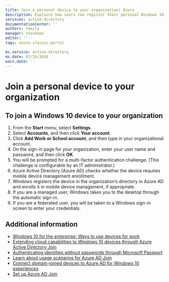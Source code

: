 ```yaml
---
title: Join a personal device to your organization| Azure
description: Explains how users can register their personal Windows 10 devices to their corporate network, and provides deployment steps for a BYOD scenario.
services: active-directory
documentationCenter: ''
authors: femila
manager: stevenpo
editor: ''
tags: azure-classic-portal

ms.service: active-directory
ms.date: 02/26/2016
wacn.date: ''
---
```


# Join a personal device to your organization

## To join a Windows 10 device to your organization

1. From the **Start** menu, select **Settings**.
2. Select **Accounts**, and then click **Your account**.
3. Click **Add Work or School account**, and then type in your organizational account.
4. On the sign-in page for your organization, enter your user name and password, and then click **OK**.
5. You will be prompted for a multi-factor authentication challenge. (This challenge is configurable by an IT administrator.)
6. Azure Active Directory (Azure AD) checks whether the device requires mobile device management enrollment.
7. Windows registers the device in the organization’s directory in Azure AD and enrolls it in mobile device management, if appropriate.
8. If you are a managed user, Windows takes you to the desktop through the automatic sign-in.
9. If you are a federated user, you will be taken to a Windows sign-in screen to enter your credentials.

## Additional information
* [Windows 10 for the enterprise: Ways to use devices for work](/documentation/articles/active-directory-azureadjoin-windows10-devices-overview/)
* [Extending cloud capabilities to Windows 10 devices through Azure Active Directory Join](./active-directory-azureadjoin-user-upgrade.md)
* [Authenticating identities without passwords through Microsoft Passport](./active-directory-azureadjoin-passport.md)
* [Learn about usage scenarios for Azure AD Join](./active-directory-azureadjoin-deployment-aadjoindirect.md)
* [Connect domain-joined devices to Azure AD for Windows 10 experiences](/documentation/articles/active-directory-azureadjoin-devices-group-policy/)
* [Set up Azure AD Join](./active-directory-azureadjoin-setup.md)